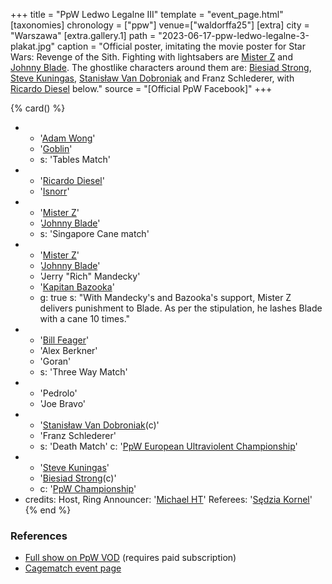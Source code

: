 +++
title = "PpW Ledwo Legalne III"
template = "event_page.html"
[taxonomies]
chronology = ["ppw"]
venue=["waldorffa25"]
[extra]
city = "Warszawa"
[extra.gallery.1]
path = "2023-06-17-ppw-ledwo-legalne-3-plakat.jpg"
caption = "Official poster, imitating the movie poster for Star Wars: Revenge of the Sith. Fighting with lightsabers are [Mister Z](@/w/mister-z.md) and [Johnny Blade](@/w/johnny-blade.md). The ghostlike characters around them are: [Biesiad Strong](@/w/biesiad.md), [Steve Kuningas](@/w/steve-kuningas.md), [Stanisław Van Dobroniak](@/w/stanislaw-van-dobroniak.md) and Franz Schlederer, with [Ricardo Diesel](@/w/ricardo-diesel.md) below."
source = "[Official PpW Facebook]"
+++

{% card() %}
- - '[Adam Wong](@/w/adam-wong.md)'
  - '[Goblin](@/w/goblin.md)'
  - s: 'Tables Match'
- - '[Ricardo Diesel](@/w/ricardo-diesel.md)'
  - '[Isnorr](@/w/isnorr.md)'
- - '[Mister Z](@/w/mister-z.md)'
  - '[Johnny Blade](@/w/johnny-blade.md)'
  - s: 'Singapore Cane match'
- - '[Mister Z](@/w/mister-z.md)'
  - '[Johnny Blade](@/w/johnny-blade.md)'
  - 'Jerry "Rich" Mandecky'
  - '[Kapitan Bazooka](@/w-kapitan-bazooka.md)'
  - g: true
    s: "With Mandecky's and Bazooka's support, Mister Z delivers punishment to Blade. As per the stipulation, he lashes Blade with a cane 10 times."
- - '[Bill Feager](@/w/feager.md)'
  - 'Alex Berkner'
  - 'Goran'
  - s: 'Three Way Match'
- - 'Pedrolo'
  - 'Joe Bravo'
- - '[Stanisław Van Dobroniak](@/w/stanislaw-van-dobroniak.md)(c)'
  - 'Franz Schlederer'
  - s: 'Death Match'
    c: '[PpW European Ultraviolent Championship](@/c/ppw-european-ultraviolent-championship.md)'
- - '[Steve Kuningas](@/w/steve-kuningas.md)'
  - '[Biesiad Strong](@/w/biesiad.md)(c)'
  - c: '[PpW Championship](@/c/ppw-championship.md)'
- credits:
    Host, Ring Announcer: '[Michael HT](@/w/michael-ht.md)'
    Referees: '[Sędzia Kornel](@/w/sedzia-kornel.md)'
{% end %}

### References
* [Full show on PpW VOD](https://ppw-ewenementpl.vhx.tv/ppw-full-shows-dvd-version/season:2/videos/ledwo-legalne-3-23-full-show-definitive-edition) (requires paid subscription)
* [Cagematch event page](https://www.cagematch.net/?id=1&nr=382939)
